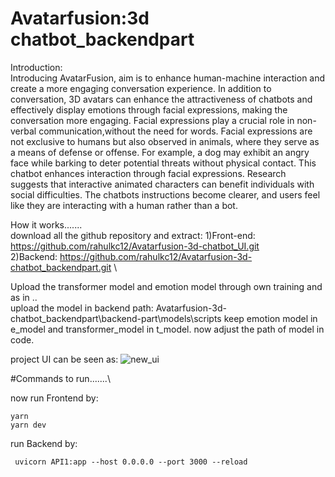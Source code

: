 # Avatarfusion:3d chatbot_backendpart

Introduction:\
Introducing AvatarFusion,  aim is to enhance human-machine interaction and create a more engaging conversation experience. In addition to conversation, 3D avatars can enhance the attractiveness of
chatbots and effectively display emotions through facial expressions, making the
conversation more engaging. Facial expressions play a crucial role in non-verbal
communication,without the need for words. Facial expressions are not exclusive to humans but also
observed in animals, where they serve as a means of defense or offense. For example, a
dog may exhibit an angry face while barking to deter potential threats without physical
contact. This chatbot enhances interaction through facial expressions. Research suggests
that interactive animated characters can benefit individuals with social difficulties. The
chatbots instructions become clearer, and users feel like they are interacting with a human rather than a bot.



How it works.......\
download all the github repository and extract:
1)Front-end: https://github.com/rahulkc12/Avatarfusion-3d-chatbot_UI.git   \
2)Backend: https://github.com/rahulkc12/Avatarfusion-3d-chatbot_backendpart.git   \

Upload the transformer model and emotion model through own training and as in ..   \
upload the model in backend path: Avatarfusion-3d-chatbot_backendpart\backend-part\models\scripts
keep emotion model in e_model and transformer_model in t_model.
now adjust the path of model in code.

project UI can be seen as:
![new_ui](https://github.com/rahulkc12/Avatarfusion-3d-chatbot_UI/assets/33522117/1e4c0e0e-bbc4-46e7-82dd-cfecacf2a8bf)


#Commands to run.......\

now run Frontend by:
```
yarn
yarn dev
```
run Backend by:
```
 uvicorn API1:app --host 0.0.0.0 --port 3000 --reload
```
